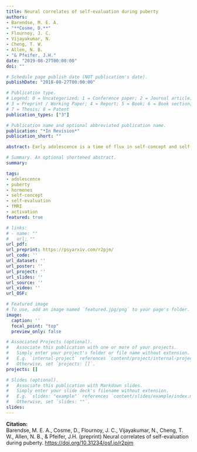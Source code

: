 ```yaml
---
title: Neural correlates of self-evaluation during puberty
authors:
- Barendse, M. E. A.
- "**Cosme, D.**"
- Flournoy, J. C.
- Vijayakumar, N.
- Cheng, T. W.
- Allen, N. B.
- "& Pfeifer, J.H."
date: "2019-08-27T00:00:00"
doi: ""

# Schedule page publish date (NOT publication's date).
publishDate: "2018-08-27T00:00:00"

# Publication type.
# Legend: 0 = Uncategorized; 1 = Conference paper; 2 = Journal article;
# 3 = Preprint / Working Paper; 4 = Report; 5 = Book; 6 = Book section;
# 7 = Thesis; 8 = Patent
publication_types: ["3"]

# Publication name and optional abbreviated publication name.
publication: "*In Revision*"
publication_short: ""

abstract: Early adolescence is a time of flux in self-concept and self-esteem, as well as when puberty takes place. However, there is limited research on the neural correlates of self-evaluation in relation to pubertal development. The current study aimed to examine how age and pubertal development associate with neural activation during self-evaluation in a community sample of girls, as well as if these associations depend  on  the  type  or  valence  of  the  evaluated  trait.  Participants(N=143;  age M=11.65, SD=0.82, range  10.0-13.0)  completed  a  functional  MRI  task  in  which  they  judged  the  self-descriptiveness  of adjectives describing prosocial, antisocial and social status-related traits. Pubertal development was examined   using   the   self-reported   Pubertal   Development   Scale,   as   well   as   morning   salivary testosterone, dehydroepiandrosterone, and estradiol. Contrary to preregistered hypotheses, age and pubertal development were not related to neural activation during self-evaluation. We also examined whether  activation  in  two  areas  linked  to  self-referential  processing,  the  ventromedial  prefrontal cortex  (vmPFC)  and  perigenual  anterior  cingulate  (pgACC),  could  predict  trial-level  self-evaluative behaviour. In line with the preregistered hypothesis, higher vmPFC and pgACC activation during self-evaluation  both  predicted  more  endorsement  of  negative  items  and  less  endorsement  of  positive items. Future studies should test longitudinal associations, as well as the predictive value of the neural correlates of self-evaluation for mental health in adolescence.

# Summary. An optional shortened abstract.
summary:

tags:
- adolescence
- puberty
- hormones
- self-concept
- self-evaluation
- fMRI
- activation
featured: true

# links:
# - name: ""
#   url: ""
url_pdf: 
url_preprint: https://psyarxiv.com/r2pjm/
url_code: ''
url_dataset: ''
url_poster: ''
url_project: ''
url_slides: ''
url_source: ''
url_video: ''
url_OSF: 

# Featured image
# To use, add an image named `featured.jpg/png` to your page's folder. 
image:
  caption: ''
  focal_point: "top"
  preview_only: false

# Associated Projects (optional).
#   Associate this publication with one or more of your projects.
#   Simply enter your project's folder or file name without extension.
#   E.g. `internal-project` references `content/project/internal-project/index.md`.
#   Otherwise, set `projects: []`.
projects: []

# Slides (optional).
#   Associate this publication with Markdown slides.
#   Simply enter your slide deck's filename without extension.
#   E.g. `slides: "example"` references `content/slides/example/index.md`.
#   Otherwise, set `slides: ""`.
slides: 
---
```

**Citation:**  
Barendse, M. E. A., Cosme, D., Flournoy, J. C., Vijayakumar, N., Cheng, T. W., Allen, N. B., & Pfeifer, J.H. (preprint) Neural correlates of self-evaluation during puberty. https://doi.org/10.31234/osf.io/r2pjm